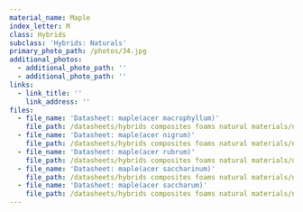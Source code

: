 ```yaml
---
material_name: Maple
index_letter: M
class: Hybrids
subclass: 'Hybrids: Naturals'
primary_photo_path: /photos/34.jpg
additional_photos:
  - additional_photo_path: ''
  - additional_photo_path: ''
links:
  - link_title: ''
    link_address: ''
files:
  - file_name: 'Datasheet: maple(acer macrophyllum)'
    file_path: /datasheets/hybrids composites foams natural materials/natural materials/maple(acer macrophyllum).pdf
  - file_name: 'Datasheet: maple(acer nigrum)'
    file_path: /datasheets/hybrids composites foams natural materials/natural materials/maple(acer nigrum).pdf
  - file_name: 'Datasheet: maple(acer rubrum)'
    file_path: /datasheets/hybrids composites foams natural materials/natural materials/maple(acer rubrum).pdf
  - file_name: 'Datasheet: maple(acer saccharinum)'
    file_path: /datasheets/hybrids composites foams natural materials/natural materials/maple(acer saccharinum).pdf
  - file_name: 'Datasheet: maple(acer saccharum)'
    file_path: /datasheets/hybrids composites foams natural materials/natural materials/maple(acer saccharum).pdf
---
```



